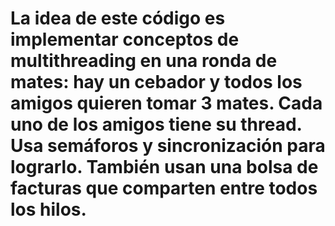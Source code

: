 # La idea de este código es implementar conceptos de multithreading en una ronda de mates: hay un cebador y todos los amigos quieren tomar 3 mates. Cada uno de los amigos tiene su thread. Usa semáforos y sincronización para lograrlo. También usan una bolsa de facturas que comparten entre todos los hilos.
